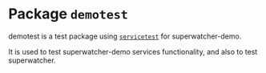 # Package `demotest`

demotest is a test package using [`servicetest`](../../pkg/servicetest/) for superwatcher-demo.

It is used to test superwatcher-demo services functionality, and also to test superwatcher.
